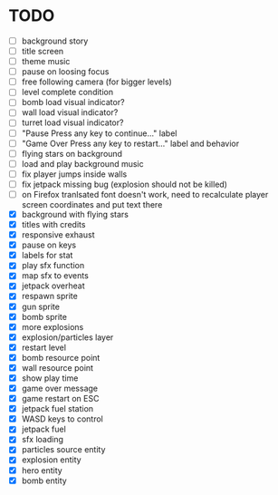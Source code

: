 TODO
====
- [ ] background story
- [ ] title screen
- [ ] theme music
- [ ] pause on loosing focus
- [ ] free following camera (for bigger levels)
- [ ] level complete condition
- [ ] bomb load visual indicator?
- [ ] wall load visual indicator?
- [ ] turret load visual indicator?
- [ ] "Pause<LF> Press any key to continue..." label
- [ ] "Game Over<LF> Press any key to restart..." label and behavior
- [ ] flying stars on background
- [ ] load and play background music
- [ ] fix player jumps inside walls
- [ ] fix jetpack missing bug (explosion should not be killed)
- [ ] on Firefox tranlsated font doesn't work, need to recalculate player screen coordinates and put text there
- [x] background with flying stars
- [x] titles with credits
- [x] responsive exhaust
- [x] pause on keys
- [x] labels for stat
- [x] play sfx function
- [x] map sfx to events
- [x] jetpack overheat
- [x] respawn sprite
- [x] gun sprite
- [x] bomb sprite
- [x] more explosions
- [x] explosion/particles layer
- [x] restart level
- [x] bomb resource point
- [x] wall resource point
- [x] show play time
- [x] game over message
- [x] game restart on ESC
- [x] jetpack fuel station
- [x] WASD keys to control
- [x] jetpack fuel
- [x] sfx loading
- [x] particles source entity
- [x] explosion entity
- [x] hero entity
- [x] bomb entity
